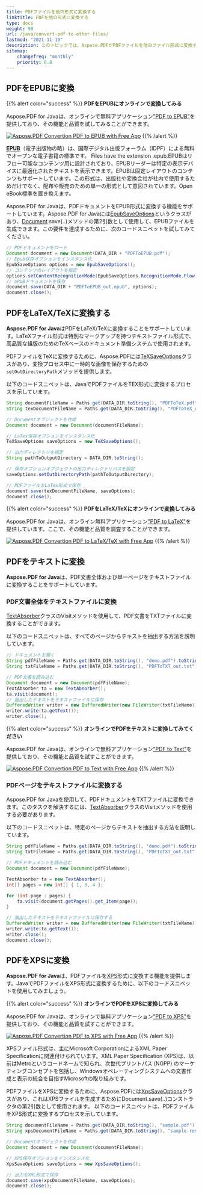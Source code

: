 ```yaml
---
title: PDFファイルを他の形式に変換する
linktitle: PDFを他の形式に変換する
type: docs
weight: 90
url: /java/convert-pdf-to-other-files/
lastmod: "2021-11-19"
description: このトピックでは、Aspose.PDFがPDFファイルを他のファイル形式に変換する方法を紹介します。
sitemap:
    changefreq: "monthly"
    priority: 0.8
---
```


## PDFをEPUBに変換

{{% alert color="success" %}}
**PDFをEPUBにオンラインで変換してみる**

Aspose.PDF for Javaは、オンラインで無料アプリケーション["PDF to EPUB"](https://products.aspose.app/pdf/conversion/pdf-to-epub)を提供しており、その機能と品質を試してみることができます。

[![Aspose.PDF Convertion PDF to EPUB with Free App](pdf_to_epub.png)](https://products.aspose.app/pdf/conversion/pdf-to-epub)
{{% /alert %}}

**<abbr title="電子出版物">EPUB</abbr>**（電子出版物の略）は、国際デジタル出版フォーラム（IDPF）による無料でオープンな電子書籍の標準です。
 Files have the extension .epub.EPUBはリフロー可能なコンテンツ用に設計されており、EPUBリーダーは特定の表示デバイスに最適化されたテキストを表示できます。EPUBは固定レイアウトのコンテンツもサポートしています。この形式は、出版社や変換会社が社内で使用するためだけでなく、配布や販売のための単一の形式として意図されています。Open eBook標準を置き換えます。

Aspose.PDF for Javaは、PDFドキュメントをEPUB形式に変換する機能をサポートしています。Aspose.PDF for Javaには[EpubSaveOptions](https://reference.aspose.com/pdf/java/com.aspose.pdf/EpubSaveOptions)というクラスがあり、[Document](https://reference.aspose.com/pdf/java/com.aspose.pdf/Document).save(..)メソッドの第2引数として使用して、EPUBファイルを生成できます。この要件を達成するために、次のコードスニペットを試してみてください。

```java
// PDFドキュメントをロード
Document document = new Document(DATA_DIR + "PDFToEPUB.pdf");
// Epub保存オプションをインスタンス化
EpubSaveOptions options = new EpubSaveOptions();
// コンテンツのレイアウトを指定
options.setContentRecognitionMode(EpubSaveOptions.RecognitionMode.Flow);
// ePUBドキュメントを保存
document.save(DATA_DIR + "PDFToEPUB_out.epub", options);
document.close();
```

## PDFをLaTeX/TeXに変換する

**Aspose.PDF for Java**はPDFをLaTeX/TeXに変換することをサポートしています。LaTeXファイル形式は特別なマークアップを持つテキストファイル形式で、高品質な組版のためのTeXベースのドキュメント準備システムで使用されます。

PDFファイルをTeXに変換するために、Aspose.PDFには[TeXSaveOptions](https://reference.aspose.com/pdf/java/com.aspose.pdf/TeXSaveOptions)クラスがあり、変換プロセス中に一時的な画像を保存するための`setOutDirectoryPath`メソッドを提供します。

以下のコードスニペットは、JavaでPDFファイルをTEX形式に変換するプロセスを示しています。

```java
String documentFileName = Paths.get(DATA_DIR.toString(), "PDFToTeX.pdf").toString();
String texDocumentFileName = Paths.get(DATA_DIR.toString(), "PDFToTeX_out.tex").toString();

// Documentオブジェクトを作成
Document document = new Document(documentFileName);

// LaTex保存オプションをインスタンス化
TeXSaveOptions saveOptions = new TeXSaveOptions();

// 出力ディレクトリを指定
String pathToOutputDirectory = DATA_DIR.toString();

// 保存オプションオブジェクトの出力ディレクトリパスを設定
saveOptions.setOutDirectoryPath(pathToOutputDirectory);

// PDFファイルをLaTex形式で保存
document.save(texDocumentFileName, saveOptions);
document.close();
```


{{% alert color="success" %}}
**PDFをLaTeX/TeXにオンラインで変換してみる**

Aspose.PDF for Javaは、オンライン無料アプリケーション["PDF to LaTeX"](https://products.aspose.app/pdf/conversion/pdf-to-tex)を提供しています。ここで、その機能と品質を調査することができます。

[![Aspose.PDF Convertion PDF to LaTeX/TeX with Free App](pdf_to_latex.png)](https://products.aspose.app/pdf/conversion/pdf-to-tex)
{{% /alert %}}

## PDFをテキストに変換

**Aspose.PDF for Java**は、PDF文書全体および単一ページをテキストファイルに変換することをサポートしています。

### PDF文書全体をテキストファイルに変換

[TextAbsorber](https://reference.aspose.com/pdf/java/com.aspose.pdf/textabsorber)クラスのVisitメソッドを使用して、PDF文書をTXTファイルに変換することができます。

以下のコードスニペットは、すべてのページからテキストを抽出する方法を説明しています。

```java
// ドキュメントを開く
String pdfFileName = Paths.get(DATA_DIR.toString(), "demo.pdf").toString();
String txtFileName = Paths.get(DATA_DIR.toString(), "PDFToTXT_out.txt").toString();

// PDF文書を読み込む
Document document = new Document(pdfFileName);
TextAbsorber ta = new TextAbsorber();
ta.visit(document);
// 抽出したテキストをテキストファイルに保存
BufferedWriter writer = new BufferedWriter(new FileWriter(txtFileName));
writer.write(ta.getText());
writer.close();
```


{{% alert color="success" %}}
**オンラインでPDFをテキストに変換してみてください**

Aspose.PDF for Javaは、オンラインで無料アプリケーション["PDF to Text"](https://products.aspose.app/pdf/conversion/pdf-to-txt)を提供しており、その機能と品質を試すことができます。

[![Aspose.PDF Convertion PDF to Text with Free App](pdf_to_text.png)](https://products.aspose.app/pdf/conversion/pdf-to-txt)
{{% /alert %}}

### PDFページをテキストファイルに変換する

Aspose.PDF for Javaを使用して、PDFドキュメントをTXTファイルに変換できます。このタスクを解決するには、[TextAbsorber](https://reference.aspose.com/pdf/java/com.aspose.pdf/textabsorber)クラスのVisitメソッドを使用する必要があります。

以下のコードスニペットは、特定のページからテキストを抽出する方法を説明しています。

```java
String pdfFileName = Paths.get(DATA_DIR.toString(), "demo.pdf").toString();
String txtFileName = Paths.get(DATA_DIR.toString(), "PDFToTXT_out.txt").toString();

// PDFドキュメントを読み込む
Document document = new Document(pdfFileName);

TextAbsorber ta = new TextAbsorber();
int[] pages = new int[] { 1, 3, 4 };

for (int page : pages) {
    ta.visit(document.getPages().get_Item(page));
}

// 抽出したテキストをテキストファイルに保存する
BufferedWriter writer = new BufferedWriter(new FileWriter(txtFileName));
writer.write(ta.getText());
writer.close();
document.close();
```


## PDFをXPSに変換

**Aspose.PDF for Java**は、PDFファイルを<abbr title="XML Paper Specification">XPS</abbr>形式に変換する機能を提供します。JavaでPDFファイルをXPS形式に変換するために、以下のコードスニペットを使用してみましょう。

{{% alert color="success" %}}
**オンラインでPDFをXPSに変換してみる**

Aspose.PDF for Javaは、オンラインで無料アプリケーション["PDF to XPS"](https://products.aspose.app/pdf/conversion/pdf-to-xps)を提供しており、その機能と品質を試すことができます。

[![Aspose.PDF Convertion PDF to XPS with Free App](pdf_to_xps.png)](https://products.aspose.app/pdf/conversion/pdf-to-xps)
{{% /alert %}}

XPSファイル形式は、主にMicrosoft CorporationによるXML Paper Specificationに関連付けられています。XML Paper Specification (XPS)は、以前はMetroというコードネームで知られ、次世代プリントパス (NGPP) のマーケティングコンセプトを包括し、Windowsオペレーティングシステムへの文書作成と表示の統合を目指すMicrosoftの取り組みです。

PDFファイルをXPSに変換するために、Aspose.PDFには[XpsSaveOptions](https://reference.aspose.com/pdf/java/com.aspose.pdf/XpsSaveOptions)クラスがあり、これはXPSファイルを生成するためにDocument.save(..)コンストラクタの第2引数として使用されます。
 以下のコードスニペットは、PDFファイルをXPS形式に変換するプロセスを示しています。

```java
String documentFileName = Paths.get(DATA_DIR.toString(), "sample.pdf").toString();
String xpsDocumentFileName = Paths.get(DATA_DIR.toString(), "sample-res-xps.xps").toString();

// Documentオブジェクトを作成
Document document = new Document(documentFileName);

// XPS保存オプションをインスタンス化
XpsSaveOptions saveOptions = new XpsSaveOptions();

// 出力をXML形式で保存
document.save(xpsDocumentFileName, saveOptions);
document.close();
```